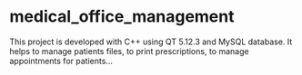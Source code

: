 # medical_office_management
This project is developed with C++ using QT 5.12.3 and MySQL database. It helps to manage patients files, to print prescriptions, to manage appointments for patients...
